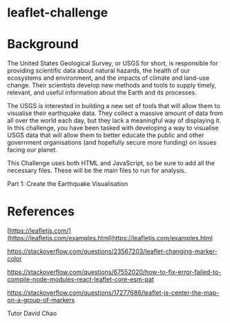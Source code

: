 # leaflet-challenge

# Background
The United States Geological Survey, or USGS for short, is responsible for providing scientific data about natural hazards, the health of our ecosystems and environment, and the impacts of climate and land-use change. Their scientists develop new methods and tools to supply timely, relevant, and useful information about the Earth and its processes.

The USGS is interested in building a new set of tools that will allow them to visualise their earthquake data. They collect a massive amount of data from all over the world each day, but they lack a meaningful way of displaying it. In this challenge, you have been tasked with developing a way to visualise USGS data that will allow them to better educate the public and other government organisations (and hopefully secure more funding) on issues facing our planet.

This Challenge uses both HTML and JavaScript, so be sure to add all the necessary files. These will be the main files to run for analysis.

Part 1: Create the Earthquake Visualisation



# References 

[https://leafletjs.com/](https://leafletjs.com/examples.html)https://leafletjs.com/examples.html

https://stackoverflow.com/questions/23567203/leaflet-changing-marker-color 

https://stackoverflow.com/questions/67552020/how-to-fix-error-failed-to-compile-node-modules-react-leaflet-core-esm-pat

https://stackoverflow.com/questions/17277686/leaflet-js-center-the-map-on-a-group-of-markers

Tutor David Chao
